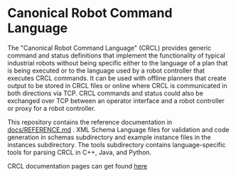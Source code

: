 Canonical Robot Command Language
================================

The "Canonical Robot Command Language" (CRCL) provides generic command and status definitions that implement the functionality of typical industrial robots without being specific either to the language of a plan that is being executed or to the language used by a robot controller that executes CRCL commands. It can be used with offline planners that create output to be stored in CRCL files or online where CRCL is communicated in both directions via TCP. CRCL commands and status could also be exchanged over TCP between an operator interface and a robot controller or proxy for a robot controller.

This repository contains the reference documentation  in [docs/REFERENCE.md](docs/REFERENCE.md) . XML Schema Language files for validation and code generation in schemas subdirectory  and example instance files in the instances subdirectory. The tools subdirectory contains language-specific tools for parsing CRCL in C++, Java, and Python.

CRCL documentation pages can get found
[<u>here</u>](http://ros-industrial.github.io/crcl/crcl/index.html)


